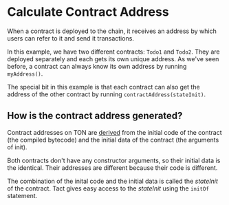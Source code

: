 # Calculate Contract Address

When a contract is deployed to the chain, it receives an address by which users can refer to it and send it transactions.

In this example, we have two different contracts: `Todo1` and `Todo2`. They are deployed separately and each gets its own unique address. As we've seen before, a contract can always know its own address by running `myAddress()`.

The special bit in this example is that each contract can also get the address of the other contract by running `contractAddress(stateInit)`.

## How is the contract address generated?

Contract addresses on TON are [derived](https://docs.ton.org/learn/overviews/addresses#account-id) from the initial code of the contract (the compiled bytecode) and the initial data of the contract (the arguments of init). 

Both contracts don't have any constructor arguments, so their initial data is the identical. Their addresses are different because their code is different.

The combination of the inital code and the initial data is called the *stateInit* of the contract. Tact gives easy access to the *stateInit* using the `initOf` statement.
